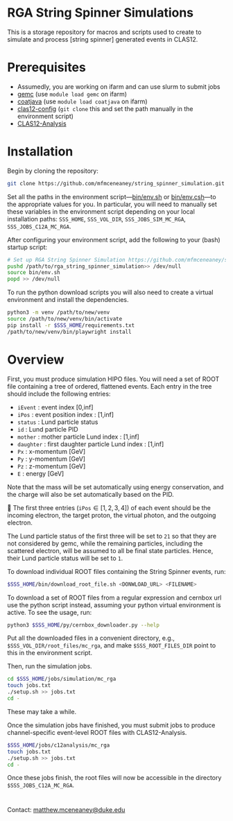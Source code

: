 # RGA String Spinner Simulations

This is a storage repository for macros and scripts used to create to simulate and process [string spinner] generated events in CLAS12.

# Prerequisites
* Assumedly, you are working on ifarm and can use slurm to submit jobs
* [gemc](https://gemc.jlab.org/gemc/html/index.html) (use `module load gemc` on ifarm)
* [coatjava](https://github.com/JeffersonLab/coatjava) (use `module load coatjava` on ifarm)
* [clas12-config](https://github.com/JeffersonLab/clas12-config.git) (`git clone` this and set the path manually in the environment script)
* [CLAS12-Analysis](https://github.com/mfmceneaney/CLAS12-Analysis.git)

# Installation

Begin by cloning the repository:
```bash
git clone https://github.com/mfmceneaney/string_spinner_simulation.git
```

Set all the paths in the environment script&mdash;[bin/env.sh](bin/env.sh) or [bin/env.csh](bin/env.csh)&mdash;to the appropriate values for you.
In particular, you will need to manually set these variables in the environment script depending on your local installation paths:
`SSS_HOME`, `SSS_VOL_DIR`, `SSS_JOBS_SIM_MC_RGA`, `SSS_JOBS_C12A_MC_RGA`.

After configuring your environment script, add the following to your (bash) startup script:
```bash
# Set up RGA String Spinner Simulation https://github.com/mfmceneaney/string_spinner_simulation.git
pushd /path/to/rga_string_spinner_simulation>> /dev/null
source bin/env.sh
popd >> /dev/null
```

To run the python download scripts you will also need to create a virtual environment and install the dependencies.
```bash
python3 -m venv /path/to/new/venv
source /path/to/new/venv/bin/activate
pip install -r $SSS_HOME/requirements.txt
/path/to/new/venv/bin/playwright install
```

# Overview

First, you must produce simulation HIPO files.
You will need a set of ROOT file containing a tree of ordered, flattened events.
Each entry in the tree should include the following entries:
- `iEvent` : event index \[0,inf\]
- `iPos` : event position index : \[1,inf\]
- `status` : Lund particle status
- `id` : Lund particle PID
- `mother` : mother particle Lund index : \[1,inf\]
- `daughter` : first daughter particle Lund index : \[1,inf\]
- `Px` : x-momentum \[GeV\]
- `Py` : y-momentum \[GeV\]
- `Pz` : z-momentum \[GeV\]
- `E` : energy \[GeV\]

Note that the mass will be set automatically using energy conservation, and the charge will also be set automatically based on the PID.

:red_circle: The first three entries (`iPos`$\in[1,2,3,4]$) of each event should be the incoming electron, the target proton, the virtual photon, and the outgoing electron.

The Lund particle status of the first three will be set to `21` so that they are not considered by gemc, while the remaining particles, including the scattered electron, will be assumed to all be final state particles.  Hence, their Lund particle status will be set to `1`.

To download individual ROOT files containing the String Spinner events, run:
```bash
$SSS_HOME/bin/download_root_file.sh <DONWLOAD_URL> <FILENAME>
```

To download a set of ROOT files from a regular expression and cernbox url use the python script instead, assuming your python virtual environment is active.  To see the usage, run:
```bash
python3 $SSS_HOME/py/cernbox_downloader.py --help
```

Put all the downloaded files in a convenient directory, e.g., `$SSS_VOL_DIR/root_files/mc_rga`, and make `$SSS_ROOT_FILES_DIR` point to this in the environment script.

Then, run the simulation jobs.
```bash
cd $SSS_HOME/jobs/simulation/mc_rga
touch jobs.txt
./setup.sh >> jobs.txt
cd -
```
These may take a while.

Once the simulation jobs have finished, you must submit jobs to produce channel-specific event-level ROOT files with CLAS12-Analysis.
```bash
$SSS_HOME/jobs/c12analysis/mc_rga
touch jobs.txt
./setup.sh >> jobs.txt
cd -
```

Once these jobs finish, the root files will now be accessible in the directory `$SSS_JOBS_C12A_MC_RGA`.

#

Contact: matthew.mceneaney@duke.edu
